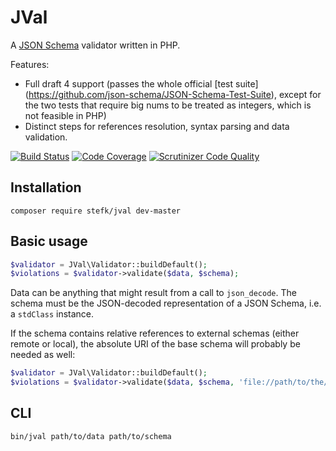 JVal
====

A [JSON Schema](http://json-schema.org) validator written in PHP.

Features:

- Full draft 4 support (passes the whole official [test suite]
  (https://github.com/json-schema/JSON-Schema-Test-Suite), except for the
  two tests that require big nums to be treated as integers, which is not
  feasible in PHP)
- Distinct steps for references resolution, syntax parsing and data validation.

[![Build Status](https://travis-ci.org/stefk/JVal.svg?branch=master)](https://travis-ci.org/stefk/JVal)
[![Code Coverage](https://scrutinizer-ci.com/g/stefk/JVal/badges/coverage.png?b=master)](https://scrutinizer-ci.com/g/stefk/JVal/?branch=master)
[![Scrutinizer Code Quality](https://scrutinizer-ci.com/g/stefk/JVal/badges/quality-score.png?b=master)](https://scrutinizer-ci.com/g/stefk/JVal/?branch=master)

Installation
------------

`composer require stefk/jval dev-master`

Basic usage
-----------

```php
$validator = JVal\Validator::buildDefault();
$violations = $validator->validate($data, $schema);
```

Data can be anything that might result from a call to `json_decode`. The schema
must be the JSON-decoded representation of a JSON Schema, i.e. a `stdClass`
instance.

If the schema contains relative references to external schemas (either remote
or local), the absolute URI of the base schema will probably be needed as well:

```php
$validator = JVal\Validator::buildDefault();
$violations = $validator->validate($data, $schema, 'file://path/to/the/schema');
```

CLI
---

```
bin/jval path/to/data path/to/schema
```
